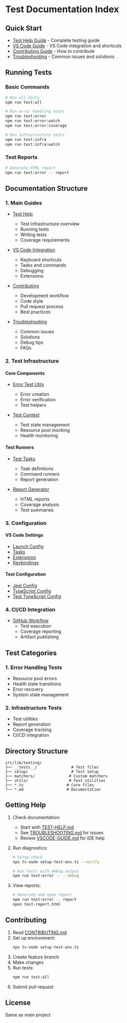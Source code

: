 # Test Documentation Index

## Quick Start
- [Test Help Guide](TEST-HELP.md) - Complete testing guide
- [VS Code Guide](VSCODE-GUIDE.md) - VS Code integration and shortcuts
- [Contributing Guide](CONTRIBUTING.md) - How to contribute
- [Troubleshooting](TROUBLESHOOTING.md) - Common issues and solutions

## Running Tests

### Basic Commands
```bash
# Run all tests
npm run test:all

# Run error handling tests
npm run test:error
npm run test:error:watch
npm run test:error:coverage

# Run infrastructure tests
npm run test:infra
npm run test:infra:watch
```

### Test Reports
```bash
# Generate HTML report
npm run test:error -- report
```

## Documentation Structure

### 1. Main Guides
- [Test Help](TEST-HELP.md)
  - Test infrastructure overview
  - Running tests
  - Writing tests
  - Coverage requirements

- [VS Code Integration](VSCODE-GUIDE.md)
  - Keyboard shortcuts
  - Tasks and commands
  - Debugging
  - Extensions

- [Contributing](CONTRIBUTING.md)
  - Development workflow
  - Code style
  - Pull request process
  - Best practices

- [Troubleshooting](TROUBLESHOOTING.md)
  - Common issues
  - Solutions
  - Debug tips
  - FAQs

### 2. Test Infrastructure

#### Core Components
- [Error Test Utils](error-test-utils.ts)
  - Error creation
  - Error verification
  - Test helpers

- [Test Context](test-context.ts)
  - Test state management
  - Resource pool mocking
  - Health monitoring

#### Test Runners
- [Test Tasks](test-tasks.ts)
  - Task definitions
  - Command runners
  - Report generation

- [Report Generator](generate-report.ts)
  - HTML reports
  - Coverage analysis
  - Test summaries

### 3. Configuration

#### VS Code Settings
- [Launch Config](.vscode/launch.json)
- [Tasks](.vscode/tasks.json)
- [Extensions](.vscode/extensions.json)
- [Keybindings](.vscode/keybindings.json)

#### Test Configuration
- [Jest Config](jest.config.js)
- [TypeScript Config](tsconfig.json)
- [Test TypeScript Config](tsconfig.test.json)

### 4. CI/CD Integration
- [GitHub Workflow](.github/workflows/test.yml)
  - Test execution
  - Coverage reporting
  - Artifact publishing

## Test Categories

### 1. Error Handling Tests
- Resource pool errors
- Health state transitions
- Error recovery
- System state management

### 2. Infrastructure Tests
- Test utilities
- Report generation
- Coverage tracking
- CI/CD integration

## Directory Structure
```
src/lib/testing/
├── __tests__/               # Test files
├── setup/                   # Test setup
├── matchers/               # Custom matchers
├── utils/                  # Test utilities
├── *.ts                   # Core files
└── *.md                   # Documentation
```

## Getting Help

1. Check documentation:
   - Start with [TEST-HELP.md](TEST-HELP.md)
   - See [TROUBLESHOOTING.md](TROUBLESHOOTING.md) for issues
   - Review [VSCODE-GUIDE.md](VSCODE-GUIDE.md) for IDE help

2. Run diagnostics:
   ```bash
   # Setup check
   npx ts-node setup-test-env.ts --verify

   # Run tests with debug output
   npm run test:error -- --debug
   ```

3. View reports:
   ```bash
   # Generate and open report
   npm run test:error -- report
   open test-report.html
   ```

## Contributing

1. Read [CONTRIBUTING.md](CONTRIBUTING.md)
2. Set up environment:
   ```bash
   npx ts-node setup-test-env.ts
   ```
3. Create feature branch
4. Make changes
5. Run tests:
   ```bash
   npm run test:all
   ```
6. Submit pull request

## License

Same as main project